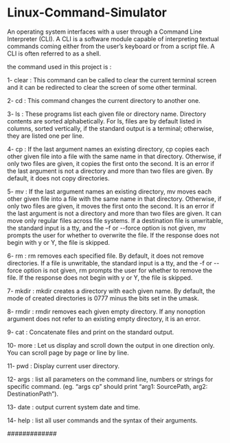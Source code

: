 # Linux-Command-Simulator


An operating system interfaces with a user through a Command Line Interpreter (CLI). A CLI is a software module capable of interpreting textual commands coming either from the user’s keyboard or from a script file. A CLI is often referred to as a shell. 

the command used in this project is : 


1- clear : This command can be called to clear the current terminal screen and it can be redirected to clear the screen of some other terminal.

2- cd : This command changes the current directory to another one.

3- ls : These programs list each given file or directory name. Directory contents are sorted alphabetically. For ls, files are by default listed in columns, sorted vertically, if the standard output is a terminal; otherwise, they are listed one per line.

4- cp : If the last argument names an existing directory, cp copies each other given file into a file with the same name in that directory. Otherwise, if only two files are given, it copies the first onto the second. It is an error if the last argument is not a directory and more than two files are given. By default, it does not copy directories.

5- mv : If the last argument names an existing directory, mv moves each other given file into a file with the same name in that directory. Otherwise, if only two files are given, it moves the first onto the second. It is an error if the last argument is not a directory and more than two files are given. It can move only regular files across file systems. If a destination file is unwritable, the standard input is a tty, and the –f or --force option is not given, mv prompts the user for whether to overwrite the file. If the response does not begin with y or Y, the file is skipped.

6- rm : rm removes each specified file. By default, it does not remove directories. If a file is unwritable, the standard input is a tty, and the -f or --force option is not given, rm prompts the user for whether to remove the file. If the response does not begin with y or Y, the file is skipped.

7- mkdir :  mkdir creates a directory with each given name. By default, the mode of created directories is 0777 minus the bits set in the umask.

8- rmdir : rmdir removes each given empty directory. If any nonoption argument does not refer to an existing empty directory, it is an error.

9- cat : Concatenate files and print on the standard output.

10- more : Let us display and scroll down the output in one direction only. You can scroll page by page or line by line.

11- pwd : Display current user directory.

12- args : list all parameters on the command line, numbers or strings for specific command. (eg.  “args cp” should print “arg1: SourcePath, arg2: DestinationPath”).

13- date : output current system date and time.

14- help : list all user commands and the syntax of their arguments.

#############
